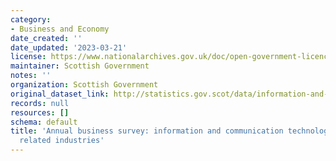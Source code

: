 ```yaml
---
category:
- Business and Economy
date_created: ''
date_updated: '2023-03-21'
license: https://www.nationalarchives.gov.uk/doc/open-government-licence/version/3/
maintainer: Scottish Government
notes: ''
organization: Scottish Government
original_dataset_link: http://statistics.gov.scot/data/information-and-communication-technologies-ict-including-related-industries
records: null
resources: []
schema: default
title: 'Annual business survey: information and communication technologies (ict) including
  related industries'
---
```

